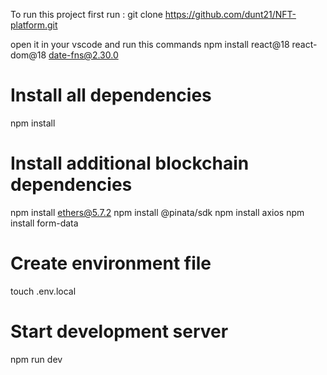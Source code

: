 To run this project
first run : git clone https://github.com/dunt21/NFT-platform.git

open it in your vscode and run this commands
npm install react@18 react-dom@18 date-fns@2.30.0

# Install all dependencies

npm install

# Install additional blockchain dependencies

npm install ethers@5.7.2
npm install @pinata/sdk
npm install axios
npm install form-data

# Create environment file

touch .env.local

# Start development server

npm run dev
